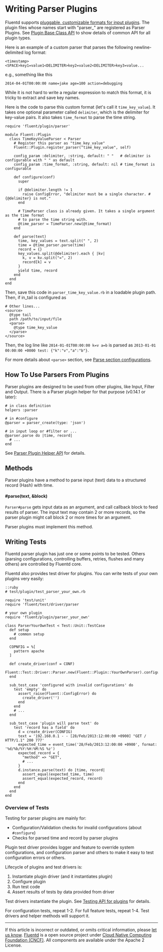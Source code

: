 # Writing Parser Plugins

Fluentd supports [pluggable, customizable formats for input
plugins](parser-plugin-overview). The plugin files whose names start
with "parser\_" are registered as Parser Plugins. See [Plugin Base Class API](/developer/api-plugin-base.md) to show details of common API for all plugin
types.

Here is an example of a custom parser that parses the following
newline-delimited log format:

```
<timestamp><SPACE>key1=value1<DELIMITER>key2=value2<DELIMITER>key3=value...
```

e.g., something like this

```
2014-04-01T00:00:00 name=jake age=100 action=debugging
```

While it is not hard to write a regular expression to match this format,
it is tricky to extract and save key names.

Here is the code to parse this custom format (let's call it
`time_key_value`). It takes one optional parameter called `delimiter`,
which is the delimiter for key-value pairs. It also takes `time_format`
to parse the time string.

```
require 'fluent/plugin/parser'

module Fluent::Plugin
  class TimeKeyValueParser < Parser
    # Register this parser as "time_key_value"
    Fluent::Plugin.register_parser("time_key_value", self)

    config_param :delimiter, :string, default: " "   # delimiter is configurable with " " as default
    config_param :time_format, :string, default: nil # time_format is configurable

    def configure(conf)
      super

      if @delimiter.length != 1
        raise ConfigError, "delimiter must be a single character. #{@delimiter} is not."
      end

      # TimeParser class is already given. It takes a single argument as the time format
      # to parse the time string with.
      @time_parser = TimeParser.new(@time_format)
    end

    def parse(text)
      time, key_values = text.split(" ", 2)
      time = @time_parser.parse(time)
      record = {}
      key_values.split(@delimiter).each { |kv|
        k, v = kv.split("=", 2)
        record[k] = v
      }
      yield time, record
    end
  end
end
```

Then, save this code in `parser_time_key_value.rb` in a loadable plugin
path. Then, if in\_tail is configured as

```
# Other lines...
<source>
  @type tail
  path /path/to/input/file
  <parse>
    @type time_key_value
  </parse>
</source>
```

Then, the log line like `2014-01-01T00:00:00 k=v a=b` is parsed as
`2013-01-01 00:00:00 +0000 test: {"k":"v","a":"b"}`.

For more details about `<parse>` section, see [Parse section configurations](/configuration/parse-section.md).


## How To Use Parsers From Plugins

Parser plugins are designed to be used from other plugins, like Input,
Filter and Output. There is a Parser plugin helper for that purpose
(v0.14.1 or later):

```
# in class definition
helpers :parser

# in #configure
@parser = parser_create(type: 'json')

# in input loop or #filter or ...
@parser.parse do |time, record|
  # ...
end
```

See [Parser Plugin Helper API](/developer/api-plugin-helper-parser.md) for details.


## Methods

Parser plugins have a method to parse input (text) data to a structured
record (Hash) with time.

#### \#parse(text, &block)

`Parser#parse` gets input data as an argument, and call callback block
to feed results of parser. The input text may contain 2 or more records,
so the parser plugin might call block 2 or more times for an argument.

Parser plugins must implement this method.


## Writing Tests

Fluentd parser plugin has just one or some points to be tested. Others
(parsing configurations, controlling buffers, retries, flushes and many
others) are controlled by Fluentd core.

Fluentd also provides test driver for plugins. You can write tests of
your own plugins very easily:

```
::ruby
# test/plugin/test_parser_your_own.rb

require 'test/unit'
require 'fluent/test/driver/parser

# your own plugin
require 'fluent/plugin/parser_your_own'

class ParserYourOwnTest < Test::Unit::TestCase
  def setup
    # common setup
  end

  COPNFIG = %[
    pattern apache
  ]

  def create_driver(conf = CONF)
    Fluent::Test::Driver::Parser.new(Fluent::Plugin::YourOwnParser).configure(conf)
  end

  sub_test_case 'configured with invalid configurations' do
    test 'empty' do
      assert_raise(Fluent::ConfigError) do
        create_driver('')
      end
    end
    # ...
  end

  sub_test_case 'plugin will parse text' do
    test 'record has a field' do
      d = create_driver(CONFIG)
      text = '192.168.0.1 - - [28/Feb/2013:12:00:00 +0900] "GET / HTTP/1.1" 200 777'
      expected_time = event_time('28/Feb/2013:12:00:00 +0900', format: '%d/%b/%Y:%H:%M:%S %z')
      expected_record = {
        "method" => "GET",
        # ...
      }
      d.instance.parse(text) do |time, record|
        assert_equal(expected_time, time)
        assert_equal(expected_record, record)
      end
    end
  end
end
```


### Overview of Tests

Testing for parser plugins are mainly for:

-   Configuration/Validation checks for invalid configurations (about
    `#configure`)
-   Checks for parsed time and record by parser plugins

Plugin test driver provides logger and feature to override system
configurations, and configuration parser and others to make it easy to
test configuration errors or others.

Lifecycle of plugins and test drivers is:

1.  Instantiate plugin driver (and it instantiates plugin)
2.  Configure plugin
3.  Run test code
4.  Assert results of tests by data provided from driver

Test drivers instantiate the plugin. See [Testing API for plugins](/developer/plugin-test-code.md) for details.

For configuration tests, repeat 1-2. For full feature tests, repeat 1-4.
Test drivers and helper methods will support it.


------------------------------------------------------------------------

If this article is incorrect or outdated, or omits critical information, please [let us know](https://github.com/fluent/fluentd-docs/issues?state=open).
[Fluentd](http://www.fluentd.org/) is a open source project under [Cloud Native Computing Foundation (CNCF)](https://cncf.io/). All components are available under the Apache 2 License.
